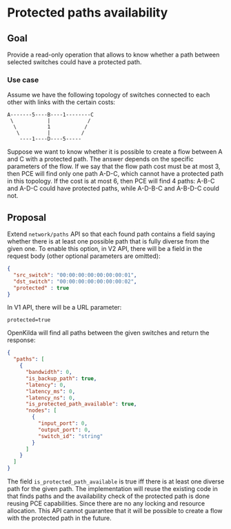 # Protected paths availability

## Goal
Provide a read-only operation that allows to know whether a path between selected switches could have a protected path. 

### Use case
Assume we have the following topology of switches connected to each other with links with the certain costs:
```
A-------5----B----1--------C
 \           |            /
  \          1           /
   \         |          /
    ----1----D----5-----
```
Suppose we want to know whether it is possible to create a flow between A and C with a protected path. The answer 
depends on the specific parameters of the flow. If we say that the flow path cost must be at most 3, then PCE will find
only one path A-D-C, which cannot have a protected path in this topology. If the cost is at most 6, then PCE will find 
4 paths: A-B-C and A-D-C could have protected paths, while A-D-B-C and A-B-D-C could not.   

## Proposal
Extend `network/paths` API so that each found path contains a field saying whether there is at least one possible path 
that is fully diverse from the given one. To enable this option, in V2 API, there will be a field in the request body 
(other optional parameters are omitted):
```json
{
  "src_switch": "00:00:00:00:00:00:00:01",
  "dst_switch": "00:00:00:00:00:00:00:02",
  "protected" : true
}
```
In V1 API, there will be a URL parameter: 
```
protected=true
```

OpenKilda will find all paths between the given switches and return the response:
```json
{
  "paths": [
    {
      "bandwidth": 0,
      "is_backup_path": true,
      "latency": 0,
      "latency_ms": 0,
      "latency_ns": 0,
      "is_protected_path_available": true,
      "nodes": [
        {
          "input_port": 0,
          "output_port": 0,
          "switch_id": "string"
        }
      ]
    }
  ]
}
```
The field `is_protected_path_available` is true iff there is at least one diverse path for the given path. 
The implementation will reuse the existing code in that finds paths and the availability check of the protected path is
done reusing PCE capabilities.
Since there are no any locking and resource allocation. This API cannot guarantee that it will be possible to create 
a flow with the protected path in the future.
